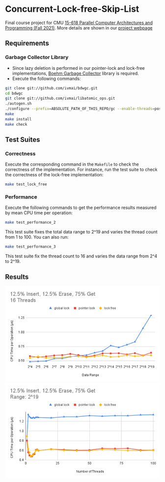 # Concurrent-Lock-free-Skip-List
Final course project for CMU [15-618 Parallel Computer Architectures and Programming (Fall 2021)](http://www.cs.cmu.edu/afs/cs/academic/class/15418-f21/www/). More details are shown in our [project webpage](https://lizidong2015.wixsite.com/15618)
## Requirements
### Garbage Collector Library
- Since lazy deletion is performed in our pointer-lock and lock-free implementations, [Boehm Garbage Collector](https://hboehm.info/gc/) library is required.
- Execute the following commands:
```bash
git clone git://github.com/ivmai/bdwgc.git
cd bdwgc
git clone git://github.com/ivmai/libatomic_ops.git
./autogen.sh
./configure --prefix=ABSOLUTE_PATH_OF_THIS_REPO/gc --enable-threads=posix --enable-thread-local-alloc --enable-parallel-mark --enable-cplusplus
make
make install
make check
```

## Test Suites
### Correctness
Execute the corresponding command in the ```Makefile``` to check the correctness of the implementation. For instance, run the test suite to check the correctness of the lock-free implementation:
```bash
make test_lock_free
```
### Performance
Execute the following commands to get the performance results measured by mean CPU time per operation:
```bash
make test_performance_2
```
This test suite fixes the total data range to 2^19 and varies the thread count from 1 to 100. You can also run:
```bash
make test_performance_3
```
This test suite fix the thread count to 16 and varies the data range from 2^4 to 2^19.

## Results
![](./images/contention16.png)
![](./images/sc19.png)